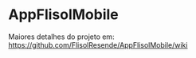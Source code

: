 # AppFlisolMobile

Maiores detalhes do projeto em: https://github.com/FlisolResende/AppFlisolMobile/wiki
